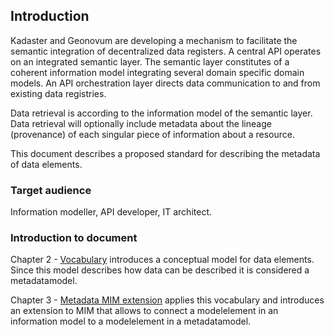## Introduction

Kadaster and Geonovum are developing a mechanism to facilitate the semantic integration of decentralized data registers. A central API operates on an integrated semantic layer. The semantic layer constitutes of a coherent information model integrating several domain specific domain models. An API orchestration layer directs data communication to and from existing data registries.

Data retrieval is according to the information model of the semantic layer. Data retrieval will optionally include metadata about the lineage (provenance) of each singular piece of information about a resource.

This document describes a proposed standard for describing the metadata of data elements.

### Target audience

Information modeller, API developer, IT architect.

### Introduction to document


Chapter 2 - [Vocabulary](#vocabulary) introduces a conceptual model for data elements. Since this model describes how data can be described it is considered a metadatamodel.

Chapter 3 - [Metadata MIM extension](#metadata-mim-extension) applies this vocabulary and introduces an extension to MIM that allows to connect a modelelement in an information model to a modelelement in a metadatamodel.



